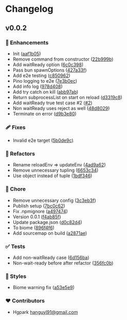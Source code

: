# Changelog


## v0.0.2


### 🚀 Enhancements

- Init ([aaf1b05](https://github.com/nxht/bun-cluster-reload/commit/aaf1b05))
- Remove command from constructor ([22b999b](https://github.com/nxht/bun-cluster-reload/commit/22b999b))
- Add waitReady option ([6c0c398](https://github.com/nxht/bun-cluster-reload/commit/6c0c398))
- Pass bun spawnOptions ([427a33f](https://github.com/nxht/bun-cluster-reload/commit/427a33f))
- Add e2e testing ([c850962](https://github.com/nxht/bun-cluster-reload/commit/c850962))
- Pino logging to e2e ([7e3b0ec](https://github.com/nxht/bun-cluster-reload/commit/7e3b0ec))
- Add info log ([978d408](https://github.com/nxht/bun-cluster-reload/commit/978d408))
- Add try catch on kill ([abb97ab](https://github.com/nxht/bun-cluster-reload/commit/abb97ab))
- Return subprocessList on start on reload ([d3319c8](https://github.com/nxht/bun-cluster-reload/commit/d3319c8))
- Add waitReady true test case #2 ([#2](https://github.com/nxht/bun-cluster-reload/issues/2))
- Non waitReady uses reject as well ([48d8029](https://github.com/nxht/bun-cluster-reload/commit/48d8029))
- Terminate on error ([d9b3e80](https://github.com/nxht/bun-cluster-reload/commit/d9b3e80))

### 🩹 Fixes

- Invalid e2e target ([5b0de9c](https://github.com/nxht/bun-cluster-reload/commit/5b0de9c))

### 💅 Refactors

- Rename reloadEnv => updateEnv ([4ad9a62](https://github.com/nxht/bun-cluster-reload/commit/4ad9a62))
- Remove unnecessary tupling ([6653c34](https://github.com/nxht/bun-cluster-reload/commit/6653c34))
- Use object instead of tuple ([1bdf346](https://github.com/nxht/bun-cluster-reload/commit/1bdf346))

### 🏡 Chore

- Remove unnecessary config ([3c3eb3f](https://github.com/nxht/bun-cluster-reload/commit/3c3eb3f))
- Publish setup ([7bc0c62](https://github.com/nxht/bun-cluster-reload/commit/7bc0c62))
- Fix .npmignore ([a497474](https://github.com/nxht/bun-cluster-reload/commit/a497474))
- Version 0.0.1 ([f4ab85f](https://github.com/nxht/bun-cluster-reload/commit/f4ab85f))
- Update package.json ([d0c82d4](https://github.com/nxht/bun-cluster-reload/commit/d0c82d4))
- To biome ([896f4f6](https://github.com/nxht/bun-cluster-reload/commit/896f4f6))
- Add sourcemap on build ([a2871ae](https://github.com/nxht/bun-cluster-reload/commit/a2871ae))

### ✅ Tests

- Add non-waitReady case ([6d156ba](https://github.com/nxht/bun-cluster-reload/commit/6d156ba))
- Non-wait-ready before after refactor ([356fc0b](https://github.com/nxht/bun-cluster-reload/commit/356fc0b))

### 🎨 Styles

- Biome warning fix ([a53e5e9](https://github.com/nxht/bun-cluster-reload/commit/a53e5e9))

### ❤️ Contributors

- Hgpark <hanguyl91@gmail.com>

